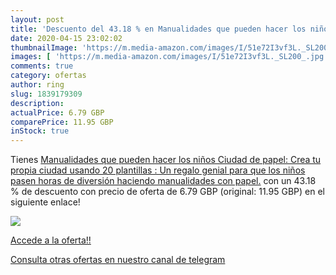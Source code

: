```yaml
---
layout: post
title: 'Descuento del 43.18 % en Manualidades que pueden hacer los niños '
date: 2020-04-15 23:02:02
thumbnailImage: 'https://m.media-amazon.com/images/I/51e72I3vf3L._SL200_.jpg'
images: [ 'https://m.media-amazon.com/images/I/51e72I3vf3L._SL200_.jpg' ]
comments: true
category: ofertas
author: ring
slug: 1839179309
description:
actualPrice: 6.79 GBP
comparePrice: 11.95 GBP
inStock: true
---
```


Tienes [Manualidades que pueden hacer los niños  Ciudad de papel: Crea tu propia ciudad usando 20 plantillas : Un regalo genial para que los niños pasen horas de diversión haciendo manualidades con papel.](https://www.amazon.com/dp/1839179309/?tag=redken08-20) con un 43.18 % de descuento con precio de oferta de 6.79 GBP (original: 11.95 GBP) en el siguiente enlace!

[![](https://m.media-amazon.com/images/I/51e72I3vf3L._SL200_.jpg)](https://www.amazon.com/dp/1839179309/?tag=redken08-20)

[Accede a la oferta!!](https://www.amazon.com/dp/1839179309/?tag=redken08-20)

[Consulta otras ofertas en nuestro canal de telegram](https://t.me/s/ofertas25)
